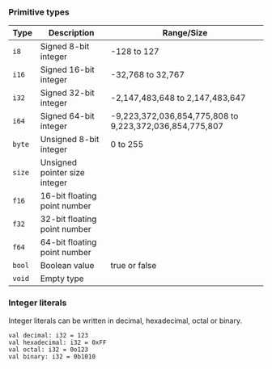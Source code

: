 
### Primitive types

| Type | Description | Range/Size |
|---|---|---|
| `i8` | Signed 8-bit integer | -128 to 127 |
| `i16` | Signed 16-bit integer | -32,768 to 32,767 |
| `i32` | Signed 32-bit integer | -2,147,483,648 to 2,147,483,647 |
| `i64` | Signed 64-bit integer | -9,223,372,036,854,775,808 to 9,223,372,036,854,775,807 |
| `byte` | Unsigned 8-bit integer | 0 to 255 |
| `size` | Unsigned pointer size integer | |
| `f16` | 16-bit floating point number | |
| `f32` | 32-bit floating point number | |
| `f64` | 64-bit floating point number | |
| `bool` | Boolean value | true or false |
| `void` | Empty type | |

### Integer literals

Integer literals can be written in decimal, hexadecimal, octal or binary.

```panda
val decimal: i32 = 123
val hexadecimal: i32 = 0xFF
val octal: i32 = 0o123
val binary: i32 = 0b1010
```